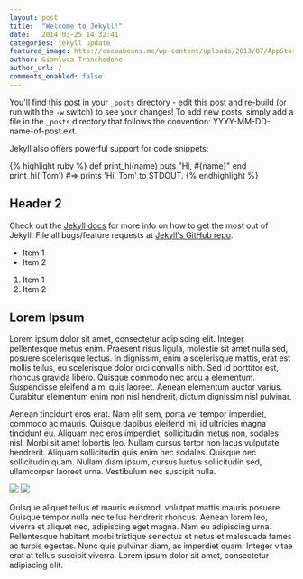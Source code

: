 ```yaml
---
layout: post
title:  "Welcome to Jekyll!"
date:   2014-03-25 14:32:41
categories: jekyll update
featured_image: http://cocoabeans.me/wp-content/uploads/2013/07/AppStoreBanner.png
author: Gianluca Tranchedone
author_url: /
comments_enabled: false
---
```


You'll find this post in your `_posts` directory - edit this post and re-build (or run with the `-w` switch) to see your changes!
To add new posts, simply add a file in the `_posts` directory that follows the convention: YYYY-MM-DD-name-of-post.ext.

Jekyll also offers powerful support for code snippets:

{% highlight ruby %}
def print_hi(name)
  puts "Hi, #{name}"
end
print_hi('Tom')
#=> prints 'Hi, Tom' to STDOUT.
{% endhighlight %}

## Header 2

Check out the [Jekyll docs][jekyll] for more info on how to get the most out of Jekyll. File all bugs/feature requests at [Jekyll's GitHub repo][jekyll-gh].

* Item 1
* Item 2

1. Item 1
2. Item 2

## Lorem Ipsum

Lorem ipsum dolor sit amet, consectetur adipiscing elit. Integer pellentesque metus enim. Praesent risus ligula, molestie sit amet nulla sed, posuere scelerisque lectus. In dignissim, enim a scelerisque mattis, erat est mollis tellus, eu scelerisque dolor orci convallis nibh. Sed id porttitor est, rhoncus gravida libero. Quisque commodo nec arcu a elementum. Suspendisse eleifend a mi quis laoreet. Aenean elementum auctor varius. Curabitur elementum enim non nisl hendrerit, dictum dignissim nisl pulvinar.

Aenean tincidunt eros erat. Nam elit sem, porta vel tempor imperdiet, commodo ac mauris. Quisque dapibus eleifend mi, id ultricies magna tincidunt eu. Aliquam nec eros imperdiet, sollicitudin metus non, sodales nisl. Morbi sit amet lobortis leo. Nullam cursus tortor non lacus vulputate hendrerit. Aliquam sollicitudin quis enim nec sodales. Quisque nec sollicitudin quam. Nullam diam ipsum, cursus luctus sollicitudin sed, ullamcorper laoreet urna. Vestibulum nec suscipit nulla.

<p class="post_image_group">
	<img src="http://www.gravatar.com/avatar/2b98c09b232d45d7b03fd6804ed23e40?s=240" />
	<img src="http://www.gravatar.com/avatar/1bb1f1e4b25c5b64a664394b34f7ad96?s=240" />
</p>

Quisque aliquet tellus et mauris euismod, volutpat mattis mauris posuere. Quisque tempor nulla nec tellus hendrerit rhoncus. Aenean lorem leo, viverra et aliquet nec, adipiscing eget magna. Nam eu adipiscing urna. Pellentesque habitant morbi tristique senectus et netus et malesuada fames ac turpis egestas. Nunc quis pulvinar diam, ac imperdiet quam. Integer vitae erat at tellus suscipit viverra. Lorem ipsum dolor sit amet, consectetur adipiscing elit.

[jekyll-gh]: https://github.com/mojombo/jekyll
[jekyll]:    http://jekyllrb.com
